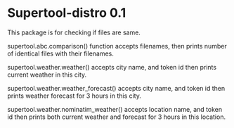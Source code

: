 # Supertool-distro 0.1

This package is for checking if files are same.

supertool.abc.comparison() function accepts filenames,
then prints number of identical files with their filenames.

supertool.weather.weather() accepts city name, and token id
then prints current weather in this city.

supertool.weather.weather_forecast() accepts city name, and token id
then prints weather forecast for 3 hours in this city.

supertool.weather.nominatim_weather() accepts location name, and token id
then prints both current weather and forecast for 3 hours in this location.